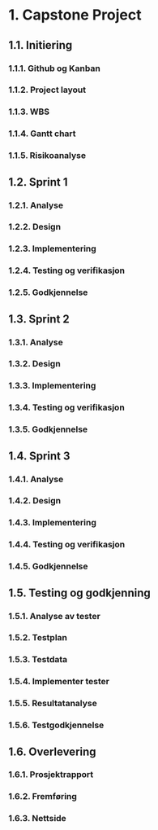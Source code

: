 # 1.	    Capstone Project
## 1.1.     Initiering
### 1.1.1.  Github og Kanban
### 1.1.2.  Project layout
### 1.1.3.  WBS
### 1.1.4.  Gantt chart
### 1.1.5.  Risikoanalyse
## 1.2.	    Sprint 1
### 1.2.1.  Analyse
### 1.2.2.	Design
### 1.2.3.	Implementering
### 1.2.4.	Testing og verifikasjon
### 1.2.5.	Godkjennelse
## 1.3.	    Sprint 2
### 1.3.1.  Analyse
### 1.3.2.	Design
### 1.3.3.	Implementering
### 1.3.4.	Testing og verifikasjon
### 1.3.5.	Godkjennelse	
## 1.4.	    Sprint 3
### 1.4.1.  Analyse
### 1.4.2.	Design
### 1.4.3.	Implementering
### 1.4.4.	Testing og verifikasjon
### 1.4.5.	Godkjennelse
## 1.5.	    Testing og godkjenning
### 1.5.1.	Analyse av tester
### 1.5.2.	Testplan
### 1.5.3.  Testdata
### 1.5.4.  Implementer tester
### 1.5.5.  Resultatanalyse
### 1.5.6.  Testgodkjennelse
## 1.6.     Overlevering
### 1.6.1.  Prosjektrapport
### 1.6.2.  Fremføring
### 1.6.3.  Nettside

